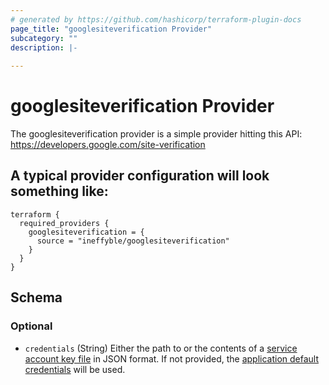 ```yaml
---
# generated by https://github.com/hashicorp/terraform-plugin-docs
page_title: "googlesiteverification Provider"
subcategory: ""
description: |-
  
---
```


# googlesiteverification Provider

The googlesiteverification provider is a simple provider hitting this API: https://developers.google.com/site-verification

## A typical provider configuration will look something like:

```hcl
terraform {
  required_providers {
    googlesiteverification = {
      source = "ineffyble/googlesiteverification"
    }
  }
}
```

<!-- schema generated by tfplugindocs -->
## Schema

### Optional

- `credentials` (String) Either the path to or the contents of a [service account key file](https://cloud.google.com/iam/docs/creating-managing-service-account-keys) in JSON format. If not provided, the [application default credentials](https://cloud.google.com/sdk/gcloud/reference/auth/application-default) will be used.
